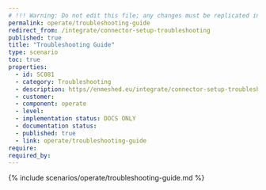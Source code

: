 ```yaml
---
# !!! Warning: Do not edit this file; any changes must be replicated in Excel !!! 
permalink: operate/troubleshooting-guide
redirect_from: /integrate/connector-setup-troubleshooting
published: true
title: "Troubleshooting Guide"
type: scenario
toc: true
properties:
  - id: SC081
  - category: Troubleshooting
  - description: https//enmeshed.eu/integrate/connector-setup-troubleshooting
  - customer:
  - component: operate
  - level:
  - implementation status: DOCS ONLY
  - documentation status:
  - published: true
  - link: operate/troubleshooting-guide
require:
required_by:
---
```


{% include scenarios/operate/troubleshooting-guide.md %}
